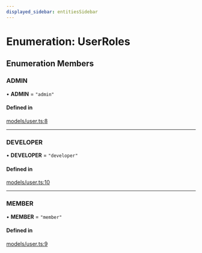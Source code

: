 ```yaml
---
displayed_sidebar: entitiesSidebar
---
```


# Enumeration: UserRoles

## Enumeration Members

### ADMIN

• **ADMIN** = ``"admin"``

#### Defined in

[models/user.ts:8](https://github.com/hieunguyenzzz/medusa/blob/0b0d50b4/packages/medusa/src/models/user.ts#L8)

___

### DEVELOPER

• **DEVELOPER** = ``"developer"``

#### Defined in

[models/user.ts:10](https://github.com/hieunguyenzzz/medusa/blob/0b0d50b4/packages/medusa/src/models/user.ts#L10)

___

### MEMBER

• **MEMBER** = ``"member"``

#### Defined in

[models/user.ts:9](https://github.com/hieunguyenzzz/medusa/blob/0b0d50b4/packages/medusa/src/models/user.ts#L9)
